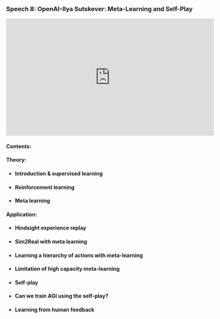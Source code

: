 ### Speech 8: OpenAI-Ilya Sutskever: Meta-Learning and Self-Play

<p align="center"><iframe width="560" height="315" src="https://www.youtube.com/embed/9EN_HoEk3KY" frameborder="0" allow="accelerometer; autoplay; encrypted-media; gyroscope; picture-in-picture" allowfullscreen></iframe></p>

#### Contents:

#### Theory:

- #### Introduction & supervised learning

- #### Reinforcement learning

- #### Meta learning

#### Application:

- #### Hindsight experience replay

- #### Sim2Real with meta learning

- #### Learning a hierarchy of actions with meta-learning

- #### Limitation of high capacity meta-learning

- #### Self-play

- #### Can we train AGI using the self-play?

- #### Learning from human feedback